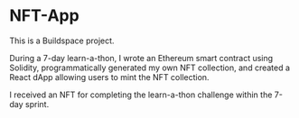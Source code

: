 # NFT-App

This is a Buildspace project. 

During a 7-day learn-a-thon, I wrote an Ethereum smart contract using Solidity, 
programmatically generated my own NFT collection, and created a React dApp 
allowing users to mint the NFT collection.

I received an NFT for completing the learn-a-thon challenge within the 7-day sprint.
